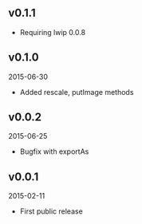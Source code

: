 ## v0.1.1

* Requiring lwip 0.0.8

## v0.1.0

2015-06-30

* Added rescale, putImage methods

## v0.0.2

2015-06-25

* Bugfix with exportAs

## v0.0.1

2015-02-11

* First public release
